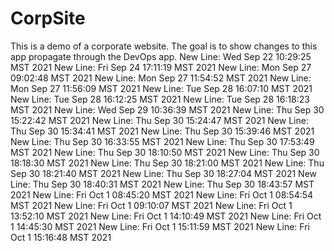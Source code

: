 # CorpSite

This is a demo of a corporate website.  The goal is to show changes to this app propagate through the DevOps app.
New Line: Wed Sep 22 10:29:25 MST 2021
New Line: Fri Sep 24 17:11:19 MST 2021
New Line: Mon Sep 27 09:02:48 MST 2021
New Line: Mon Sep 27 11:54:52 MST 2021
New Line: Mon Sep 27 11:56:09 MST 2021
New Line: Tue Sep 28 16:07:10 MST 2021
New Line: Tue Sep 28 16:12:25 MST 2021
New Line: Tue Sep 28 16:18:23 MST 2021
New Line: Wed Sep 29 10:36:39 MST 2021
New Line: Thu Sep 30 15:22:42 MST 2021
New Line: Thu Sep 30 15:24:47 MST 2021
New Line: Thu Sep 30 15:34:41 MST 2021
New Line: Thu Sep 30 15:39:46 MST 2021
New Line: Thu Sep 30 16:33:55 MST 2021
New Line: Thu Sep 30 17:53:49 MST 2021
New Line: Thu Sep 30 18:10:50 MST 2021
New Line: Thu Sep 30 18:18:30 MST 2021
New Line: Thu Sep 30 18:21:00 MST 2021
New Line: Thu Sep 30 18:21:40 MST 2021
New Line: Thu Sep 30 18:27:04 MST 2021
New Line: Thu Sep 30 18:40:31 MST 2021
New Line: Thu Sep 30 18:43:57 MST 2021
New Line: Fri Oct  1 08:45:20 MST 2021
New Line: Fri Oct  1 08:54:54 MST 2021
New Line: Fri Oct  1 09:10:07 MST 2021
New Line: Fri Oct  1 13:52:10 MST 2021
New Line: Fri Oct  1 14:10:49 MST 2021
New Line: Fri Oct  1 14:45:30 MST 2021
New Line: Fri Oct  1 15:11:59 MST 2021
New Line: Fri Oct  1 15:16:48 MST 2021
